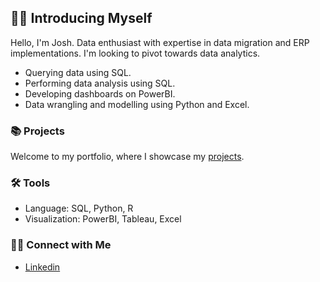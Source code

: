 ## 🙋‍♂️ Introducing Myself 

Hello, I'm Josh. Data enthusiast with expertise in data migration and ERP implementations. I'm looking to pivot towards data analytics. 

- Querying data using SQL.
- Performing data analysis using SQL.
- Developing dashboards on PowerBI.
- Data wrangling and modelling using Python and Excel.

### 📚 Projects

Welcome to my portfolio, where I showcase my [projects](https://github.com/katiehuangx/Portfolio-Guide/blob/main/README.md).

### 🛠️ Tools

- Language: SQL, Python, R
- Visualization: PowerBI, Tableau, Excel

### 👋🏻 Connect with Me

- [Linkedin](https://www.linkedin.com/in/josh-loh-458049219/)
